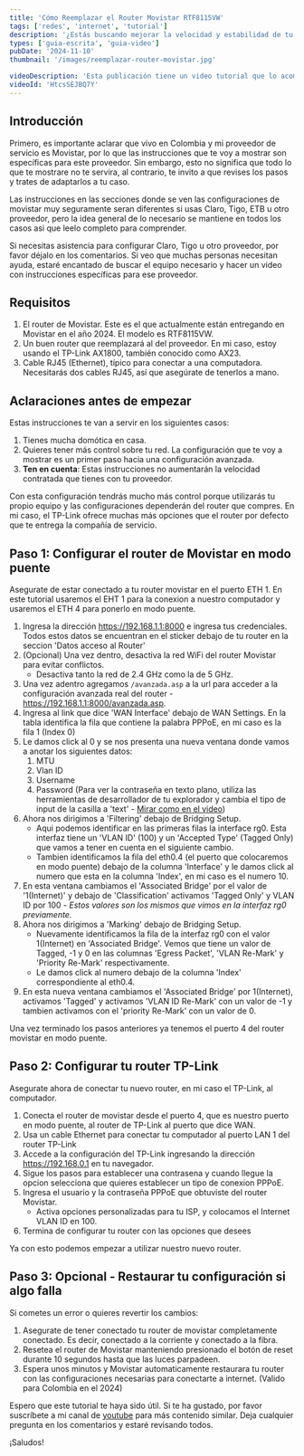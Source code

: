 ```yaml
---
title: 'Cómo Reemplazar el Router Movistar RTF8115VW'
tags: ['redes', 'internet', 'tutorial']
description: '¿Estás buscando mejorar la velocidad y estabilidad de tu conexión a internet? En este video te enseño paso a paso cómo cambiar el router genérico de Movistar (modelo RTF8115VW) que se entrega en Colombia durante la instalación, por un router superior: el TP-Link AX1800 con Wi-Fi 6. Este router ofrece mayor velocidad, mejor cobertura y funcionalidades avanzadas como VPN, VLANs y más opciones de configuración para tu red.'
types: ['guia-escrita', 'guia-video']
pubDate: '2024-11-10'
thumbnail: '/images/reemplazar-router-movistar.jpg'

videoDescription: 'Esta publicación tiene un video tutorial que lo acompaña. Si lo prefieres puedes seguir las instrucciones en el video y apoyarte del material escrito o puedes directamente seguir unicamente con el tutorial escrito acontinuación.'
videoId: 'HtcsSEJBQ7Y'
---
```


## Introducción

Primero,  es importante aclarar que vivo en Colombia y mi proveedor de servicio es Movistar, por lo que las instrucciones que te voy a mostrar son específicas para este proveedor. Sin embargo, esto no significa que todo lo que te mostrare no te servira, al contrario, te invito a que revises los pasos y trates de adaptarlos a tu caso. 

Las instrucciones en las secciones donde se ven las configuraciones de movistar muy seguramente seran diferentes si usas Claro, Tigo, ETB u otro proveedor, pero la idea general de lo necesario se mantiene en todos los casos asi que leelo completo para comprender.

Si necesitas asistencia para configurar Claro, Tigo u otro proveedor, por favor déjalo en los comentarios. Si veo que muchas personas necesitan ayuda, estaré encantado de buscar el equipo necesario y hacer un video con instrucciones específicas para ese proveedor.

## Requisitos

1. El router de Movistar. Este es el que actualmente están entregando en Movistar en el año 2024. El modelo es RTF8115VW.
1. Un buen router que reemplazará al del proveedor. En mi caso, estoy usando el TP-Link AX1800, también conocido como AX23.
1. Cable RJ45 (Ethernet), típico para conectar a una computadora. Necesitarás dos cables RJ45, así que asegúrate de tenerlos a mano.

## Aclaraciones antes de empezar

Estas instrucciones te van a servir en los siguientes casos:

1. Tienes mucha domótica en casa.
1. Quieres tener más control sobre tu red. La configuración que te voy a mostrar es un primer paso hacia una configuración avanzada.
1. **Ten en cuenta**: Estas instrucciones no aumentarán la velocidad contratada que tienes con tu proveedor.

Con esta configuración tendrás mucho más control porque utilizarás tu propio equipo y las configuraciones dependerán del router que compres. En mi caso, el TP-Link ofrece muchas más opciones que el router por defecto que te entrega la compañía de servicio.

## Paso 1: Configurar el router de Movistar en modo puente

Asegurate de estar conectado a tu router movistar en el puerto ETH 1. En este tutorial usaremos el EHT 1 para la conexion a nuestro computador y usaremos el ETH 4 para ponerlo en modo puente.

1. Ingresa la dirección https://192.168.1.1:8000 e ingresa tus credenciales. Todos estos datos se encuentran en el sticker debajo de tu router en la seccion 'Datos acceso al Router' 
1. (Opcional) Una vez dentro, desactiva la red WiFi del router Movistar para evitar conflictos.
    - Desactiva tanto la red de 2.4 GHz como la de 5 GHz.
1. Una vez adentro agregamos ```/avanzada.asp``` a la url para acceder a la configuración avanzada real del router - https://192.168.1.1:8000/avanzada.asp.
1. Ingresa al link que dice 'WAN Interface' debajo de WAN Settings. En la tabla identifica la fila que contiene la palabra PPPoE, en mi caso es la fila 1 (Index 0)
1. Le damos click al 0 y se nos presenta una nueva ventana donde vamos a anotar los siguientes datos:
    1. MTU
    1. Vlan ID
    1. Username
    1. Password (Para ver la contraseña en texto plano, utiliza las herramientas de desarrollador de tu explorador y cambia el tipo de input de la casilla a 'text' - [Mirar como en el video](https://youtu.be/HtcsSEJBQ7Y?t=746))
1. Ahora nos dirigimos a 'Filtering' debajo de Bridging Setup. 
    - Aqui podemos identificar en las primeras filas la interface rg0. Esta interfaz tiene un 'VLAN ID' (100) y un 'Accepted Type' (Tagged Only) que vamos a tener en cuenta en el siguiente cambio.
    - Tambien identificamos la fila del eth0.4 (el puerto que colocaremos en modo puente) debajo de la columna 'Interface' y le damos click al numero que esta en la columna 'Index', en mi caso es el numero 10. 
1. En esta ventana cambiamos el 'Associated Bridge' por el valor de '1(Internet)' y debajo de 'Classification' activamos 'Tagged Only' y VLAN ID por 100 - *Estos valores son los mismos que vimos en la interfaz rg0 previamente.*
1. Ahora nos dirigimos a 'Marking' debajo de Bridging Setup.
    - Nuevamente identificamos la fila de la interfaz rg0 con el valor 1(Internet) en 'Associated Bridge'. Vemos que tiene un valor de Tagged, -1 y 0 en las columnas 'Egress Packet', 'VLAN Re-Mark' y 'Priority Re-Mark' respectivamente.
    - Le damos click al numero debajo de la columna 'Index' correspondiente al eth0.4.
1. En esta nueva ventana cambiamos el 'Associated Bridge' por 1(Internet), activamos 'Tagged' y activamos 'VLAN ID Re-Mark' con un valor de -1 y tambien activamos con el 'priority Re-Mark' con un valor de 0.

Una vez terminado los pasos anteriores ya tenemos el puerto 4 del router movistar en modo puente.


## Paso 2: Configurar tu router TP-Link

Asegurate ahora de conectar tu nuevo router, en mi caso el TP-Link, al computador.

1. Conecta el router de movistar desde el puerto 4, que es nuestro puerto en modo puente, al router de TP-Link al puerto que dice WAN.
1. Usa un cable Ethernet para conectar tu computador al puerto LAN 1 del router TP-Link 
1. Accede a la configuración del TP-Link ingresando la dirección https://192.168.0.1 en tu navegador.
1. Sigue los pasos para establecer una contrasena y cuando llegue la opcion selecciona que quieres establecer un tipo de conexion PPPoE.
1. Ingresa el usuario y la contraseña PPPoE que obtuviste del router Movistar.
    - Activa opciones personalizadas para tu ISP, y colocamos el Internet VLAN ID en 100.
1. Termina de configurar tu router con las opciones que desees

Ya con esto podemos empezar a utilizar nuestro nuevo router.


## Paso 3: Opcional - Restaurar tu configuración si algo falla

Si cometes un error o quieres revertir los cambios:

1. Asegurate de tener conectado tu router de movistar completamente conectado. Es decir, conectado a la corriente y conectado a la fibra. 
1. Resetea el router de Movistar manteniendo presionado el botón de reset durante 10 segundos hasta que las luces parpadeen.
1. Espera unos minutos y Movistar automaticamente restaurara tu router con las configuraciones necesarias para conectarte a internet. (Valido para Colombia en el 2024)


Espero que este tutorial te haya sido útil. 
Si te ha gustado, por favor suscríbete a mi canal de [youtube](https://www.youtube.com/@rialdev?sub_confirmation=1) para más contenido similar. Deja cualquier pregunta en los comentarios y estaré revisando todos.

¡Saludos!


